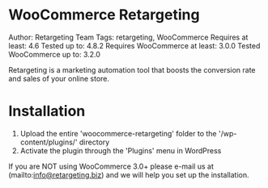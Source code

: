 # WooCommerce Retargeting #
Author: Retargeting Team
Tags: retargeting, WooCommerce
Requires at least: 4.6
Tested up to: 4.8.2
Requires WooCommerce at least: 3.0.0
Tested WooCommerce up to: 3.2.0

Retargeting is a marketing automation tool that boosts the conversion rate and sales of your online store.

# Installation #

1. Upload the entire 'woocommerce-retargeting' folder to the '/wp-content/plugins/' directory
2. Activate the plugin through the 'Plugins' menu in WordPress

If you are NOT using WooCommerce 3.0+ please e-mail us at (mailto:info@retargeting.biz) and we will help you set up the installation.